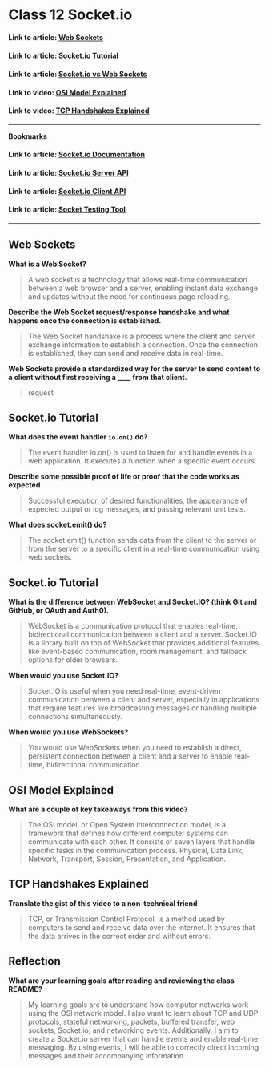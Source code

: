 # Class 12 Socket.io

#### Link to article: [Web Sockets](https://en.wikipedia.org/wiki/WebSocket)
#### Link to article: [Socket.io Tutorial](https://www.tutorialspoint.com/socket.io/)
#### Link to article: [Socket.io vs Web Sockets](https://www.educba.com/websocket-vs-socket-io/)
#### Link to video: [OSI Model Explained](https://www.youtube.com/watch?v=vv4y_uOneC0)
#### Link to video: [TCP Handshakes Explained](https://www.youtube.com/watch?v=xMtP5ZB3wSk)

***

**Bookmarks**

#### Link to article: [Socket.io Documentation](https://codefellows.github.io/code-401-javascript-guide/curriculum/apps-and-libraries/api-server/)
#### Link to article: [Socket.io Server API](https://codefellows.github.io/code-401-javascript-guide/curriculum/apps-and-libraries/api-server/)
#### Link to article: [Socket.io Client API](https://codefellows.github.io/code-401-javascript-guide/curriculum/apps-and-libraries/api-server/)
#### Link to article: [Socket Testing Tool](https://codefellows.github.io/code-401-javascript-guide/curriculum/apps-and-libraries/api-server/)

***

## Web Sockets

**What is a Web Socket?**
> A web socket is a technology that allows real-time communication between a web browser and a server, enabling instant data exchange and updates without the need for continuous page reloading.

**Describe the Web Socket request/response handshake and what happens once the connection is established.**
> The Web Socket handshake is a process where the client and server exchange information to establish a connection. Once the connection is established, they can send and receive data in real-time.

**Web Sockets provide a standardized way for the server to send content to a client without first receiving a ____ from that client.**
> request 

## Socket.io Tutorial

**What does the event handler `io.on()` do?**
> The event handler io.on() is used to listen for and handle events in a web application. It executes a function when a specific event occurs.


**Describe some possible proof of life or proof that the code works as expected**
> Successful execution of desired functionalities, the appearance of expected output or log messages, and passing relevant unit tests.


**What does socket.emit() do?**
> The socket.emit() function sends data from the client to the server or from the server to a specific client in a real-time communication using web sockets.

## Socket.io Tutorial

**What is the difference between WebSocket and Socket.IO? (think Git and GitHub, or OAuth and Auth0).**
> WebSocket is a communication protocol that enables real-time, bidirectional communication between a client and a server. Socket.IO is a library built on top of WebSocket that provides additional features like event-based communication, room management, and fallback options for older browsers.

**When would you use Socket.IO?**
> Socket.IO is useful when you need real-time, event-driven communication between a client and server, especially in applications that require features like broadcasting messages or handling multiple connections simultaneously.


**When would you use WebSockets?**
> You would use WebSockets when you need to establish a direct, persistent connection between a client and a server to enable real-time, bidirectional communication.

## OSI Model Explained

**What are a couple of key takeaways from this video?**
> The OSI model, or Open System Interconnection model, is a framework that defines how different computer systems can communicate with each other. It consists of seven layers that handle specific tasks in the communication process.  Physical, Data Link, Network, Transport, Session, Presentation, and Application.


## TCP Handshakes Explained

**Translate the gist of this video to a non-technical friend**
> TCP, or Transmission Control Protocol, is a method used by computers to send and receive data over the internet. It ensures that the data arrives in the correct order and without errors.


## Reflection

**What are your learning goals after reading and reviewing the class README?**
> My learning goals are to understand how computer networks work using the OSI network model. I also want to learn about TCP and UDP protocols, stateful networking, packets, buffered transfer, web sockets, Socket.io, and networking events. Additionally, I aim to create a Socket.io server that can handle events and enable real-time messaging. By using events, I will be able to correctly direct incoming messages and their accompanying information.